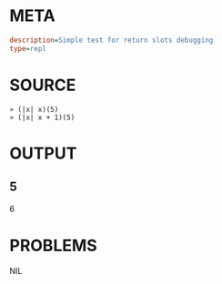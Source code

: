 # META
~~~ini
description=Simple test for return slots debugging
type=repl
~~~
# SOURCE
~~~roc
» (|x| x)(5)
» (|x| x + 1)(5)
~~~
# OUTPUT
5
---
6
# PROBLEMS
NIL
